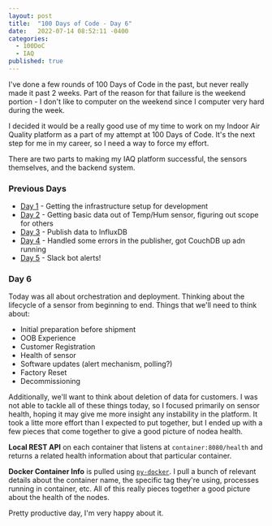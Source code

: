 ```yaml
---
layout: post
title:  "100 Days of Code - Day 6"
date:   2022-07-14 08:52:11 -0400
categories:
  - 100DoC
  - IAQ
published: true
---
```


I've done a few rounds of 100 Days of Code in the past, but never really made it past 2 weeks. Part of the reason for that failure is the weekend portion - I don't like to computer on the weekend since I computer very hard during the week.

I decided it would be a really good use of my time to work on my Indoor Air Quality platform as a part of my attempt at 100 Days of Code. It's the next step for me in my career, so I need a way to force my effort. 

There are two parts to making my IAQ platform successful, the sensors themselves, and the backend system.

### Previous Days

- [Day 1](/100doc-day1) - Getting the infrastructure setup for development
- [Day 2](/100doc-day2) - Getting basic data out of Temp/Hum sensor, figuring out scope for others
- [Day 3](/100doc-day3) - Publish data to InfluxDB
- [Day 4](/100doc-day4) - Handled some errors in the publisher, got CouchDB up adn running
- [Day 5](/100doc-day5) - Slack bot alerts!

### Day 6

Today was all about orchestration and deployment. Thinking about the lifecycle of a sensor from beginning to end. Things that we'll need to think about:

- Initial preparation before shipment
- OOB Experience
- Customer Registration
- Health of sensor
- Software updates (alert mechanism, polling?)
- Factory Reset
- Decommissioning

Additionally, we'll want to think about deletion of data for customers. I was not able to tackle all of these things today, so I focused primarily on sensor health, hoping it may give me more insight any instability in the platform. It took a litte more effort than I expected to put together, but I ended up with a few pieces that come together to give a good picture of nodea health.

**Local REST API** on each container that listens at `container:8080/health` and returns a related health information about that particular container. 

**Docker Container Info** is pulled using [`py-docker`](https://github.com/docker/docker-py). I pull a bunch of relevant details about the container name, the specific tag they're using, processes running in container, etc. All of this really pieces together a good picture about the health of the nodes.

Pretty productive day, I'm very happy about it.